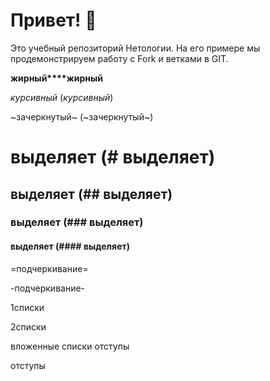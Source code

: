 # Привет! 👋

Это учебный репозиторий Нетологии. На его примере мы продемонстрируем работу с Fork и ветками в GIT. 

**жирный****жирный**

*курсивный* (*курсивный*)

~зачеркнутый~ (~зачеркнутый~)

# выделяет (# выделяет)

## выделяет (## выделяет)

### выделяет (### выделяет)

#### выделяет (#### выделяет)

=подчеркивание=

-подчеркивание-

1списки

2списки

 вложенные списки отступы
 
 отступы
